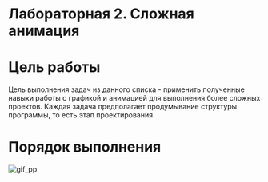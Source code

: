 # Лабораторная 2. Сложная анимация
# Цель работы
Цель выполнения задач из данного списка - применить полученные навыки работы с графикой и анимацией для выполнения более сложных проектов. Каждая задача предполагает продумывание структуры программы, то есть этап проектирования. 
# Порядок выполнения
![gif_pp](https://user-images.githubusercontent.com/92590831/170115463-50d44642-400b-47fa-ab28-541a72e994c7.gif)
